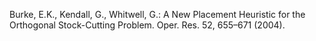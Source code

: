 Burke, E.K., Kendall, G., Whitwell, G.: A New Placement Heuristic for the Orthogonal Stock-Cutting Problem. Oper. Res. 52, 655–671 (2004).